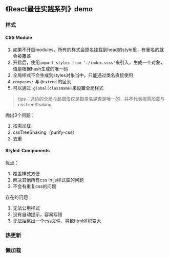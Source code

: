 ## 《React最佳实践系列》demo

### 样式
#### CSS Module
1. 如果不开启modules，所有的样式会原名挂载到head的style里，有重名的就会被覆盖
2. 开启后，使用`import styles from './index.scss'`来引入，生成一个对象，值是根据hash生成的唯一码
3. 全局样式不会生成到styles对象当中，只能通过类名直接使用
4. `composes:` 与 `@extend` 的区别
5. 可以通过`.global(className)`来设置全局样式

> tips：这边的全局与局部仅仅是指类名是否是唯一的，并不代表按需加载与cssTreeShaking

抛出3个问题：
1. 按需加载
2. cssTreeShaking（purify-css）
3. 去重

#### Styled-Components
优点：
1. 覆盖样式方便
2. 解决其他所有css in js样式库的问题
3. 不会有重复css的问题

存在的问题：
1. 无法公用样式
2. 没有自动提示，容易写错
3. 无法抽离出一个css文件，导致html体积变大


### 热更新


### 懒加载
